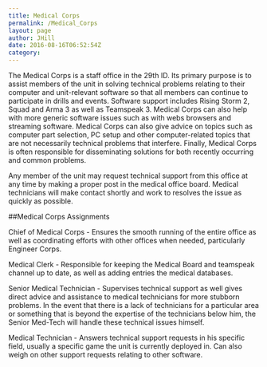 ```yaml
---
title: Medical Corps
permalink: /Medical_Corps
layout: page
author: JHill
date: 2016-08-16T06:52:54Z
category: 
---
```

The Medical Corps is a staff office in the 29th ID. Its primary purpose is to assist members of the unit in solving technical problems relating to their computer and unit-relevant software so that all members can continue to participate in drills and events. Software support includes Rising Storm 2, Squad and Arma 3 as well as Teamspeak 3. Medical Corps can also help with more generic software issues such as with webs browsers and streaming software. Medical Corps can also give advice on topics such as computer part selection, PC setup and other computer-related topics that are not necessarily technical problems that interfere. Finally, Medical Corps is often responsible for disseminating solutions for both recently occurring and common problems.

Any member of the unit may request technical support from this office at any time by making a proper post in the medical office board. Medical technicians will make contact shortly and work to resolves the issue as quickly as possible.

##Medical Corps Assignments

Chief of Medical Corps - Ensures the smooth running of the entire office as well as coordinating efforts with other offices when needed, particularly Engineer Corps.

Medical Clerk - Responsible for keeping the Medical Board and teamspeak channel up to date, as well as adding entries the medical databases.

Senior Medical Technician - Supervises technical support as well gives direct advice and assistance to medical technicians for more stubborn problems. In the event that there is a lack of technicians for a particular area or something that is beyond the expertise of the technicians below him, the Senior Med-Tech will handle these technical issues himself.

Medical Technician - Answers technical support requests in his specific field, usually a specific game the unit is currently deployed in. Can also weigh on other support requests relating to other software.